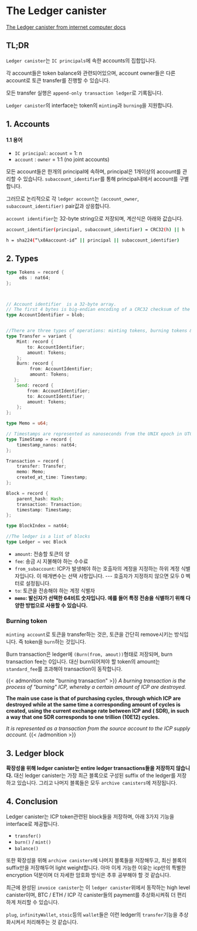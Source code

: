 # The Ledger canister


[The Ledger canister from internet computer docs](https://internetcomputer.org/docs/current/references/ledger)
<!--more-->

## TL;DR

`Ledger canister`는 `IC principals`에 속한 accounts의 집합입니다.

각 account들은 token balance와 관련되어있으며, account owner들은 다른 account로 토큰 transfer를 진행할 수 있습니다.

모든 transfer 실행은 `append-only transaction ledger`로 기록됩니다.

`Ledger canister`의 interface는 token의 `minting`과 `burning`을 지원합니다.


## 1. Accounts

#### 1.1 용어
- `IC principal`: `account` = 1: n
- `account` : `owner` = 1:1 (no joint accounts)

모든 account들은 한개의 principal에 속하며, principal은 1개이상의 account를 관리할 수 있습니다. `subaccount_identifier`를 통해 principal내에서 account를 구별합니다.

그러므로 논리적으로 각 `ledger account`는 `(account_owner`, `subaccount_identifier)` pair값과 상응합니다.

`account identifier`는 32-byte string으로 저장되며, 계산식은 아래와 값습니다.

```sh
account_identifier(principal, subaccount_identifier) = CRC32(h) || h
```

```sh
h = sha224(“\x0Aaccount-id” || principal || subaccount_identifier)
```

## 2. Types

```rs
type Tokens = record {
     e8s : nat64;
};



// Account identifier  is a 32-byte array.
// The first 4 bytes is big-endian encoding of a CRC32 checksum of the last 28 bytes
type AccountIdentifier = blob;


//There are three types of operations: minting tokens, burning tokens & transferring tokens
type Transfer = variant {
    Mint: record {
        to: AccountIdentifier;
        amount: Tokens;
    };
    Burn: record {
         from: AccountIdentifier;
         amount: Tokens;
   };
    Send: record {
        from: AccountIdentifier;
        to: AccountIdentifier;
        amount: Tokens;
    };
};

type Memo = u64;

// Timestamps are represented as nanoseconds from the UNIX epoch in UTC timezone
type TimeStamp = record {
    timestamp_nanos: nat64;
};

Transaction = record {
    transfer: Transfer;
    memo: Memo;
    created_at_time: Timestamp;
};

Block = record {
    parent_hash: Hash;
    transaction: Transaction;
    timestamp: Timestamp;
};

type BlockIndex = nat64;

//The ledger is a list of blocks
type Ledger = vec Block
```

- `amount`: 전송할 토큰의 양
- `fee`: 송금 시 지불해야 하는 수수료
- `from_subaccount`: ICP가 발생해야 하는 호출자의 계정을 지정하는 하위 계정 식별자입니다. 이 매개변수는 선택 사항입니다. --- 호출자가 지정하지 않으면 모두 0 벡터로 설정됩니다.
- `to`: 토큰을 전송해야 하는 계정 식별자
- **`memo`: 발신자가 선택한 64비트 숫자입니다. 예를 들어 특정 전송을 식별하기 위해 다양한 방법으로 사용할 수 있습니다.**

### Burning token

`minting account`로 토큰을 transfer하는 것은, 토큰을 간단히 remove시키는 방식입니다. 즉 token을 `burn`하는 것입니다. 

Burn transaction은 ledger에 `(Burn(from, amout))`형태로 저장되며, burn transaction fee는 0입니다. 대신 burn되어져야 할 token의 amount는 `standard_fee`를 초과해야 transaction이 동작합니다.

{{< admonition note "burning transaction" >}}
_A burning transaction is the process of "burning" ICP, whereby a certain amount of ICP are destroyed._

**The main use case is that of purchasing cycles, through which ICP are destroyed while at the same time a corresponding amount of cycles is created, using the current exchange rate between ICP and ( SDR), in such a way that one SDR corresponds to one trillion (10E12) cycles.** 

_It is represented as a transaction from the source account to the ICP supply account._
{{< /admonition  >}}


## 3. Ledger block

**확장성을 위해 ledger canister는 entire ledger transactions들을 저장하지 않습니다.** 대신 ledger canister는 가장 최근 블록으로 구성된 suffix of the ledger를 저장하고 있습니다. 그리고 나머지 블록들은 모두 `archive canisters`에 저장됩니다.

## 4. Conclusion

Ledger canister는 ICP token관련된 block들을 저장하며, 아래 3가지 기능을 interface로 제공합니다.

- `transfer()`
- `burn()` / `mint()`
- `balance()`

또한 확장성을 위해 `archive canisters`에 나머지 블록들을 저장해두고, 최신 블록의 suffix만을 저장해두어 light weight합니다. 아마 이게 가능한 이유는 icp만의 특별한 encryption 덕분이며 더 자세한 암호화 방식은 추후 공부해야 할 것 같습니다.

최근에 완성된 `invoice canister`는 이 `ledger canister`위에서 동작하는 high level canister이며, BTC / ETH / ICP 각 canister들의 payment를 추상화시켜줘 더 편리하게 처리할 수 있습니다.

`plug`, `infinityWallet`, `stoic`등의 `wallet`들은 이런 ledger의 `transfer`기능을 추상화시켜서 처리해주는 것 같습니다.

